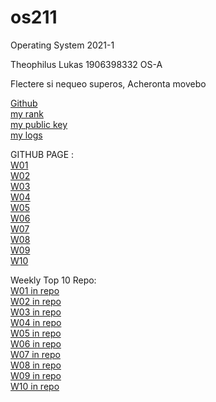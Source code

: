 # os211
Operating System 2021-1

Theophilus Lukas 1906398332 OS-A

Flectere si nequeo superos, Acheronta movebo

[Github](https://github.com/Theophilus-Lukas/)<br>
[my rank](https://github.com/Theophilus-Lukas/os211/tree/master/TXT/myrank.txt)<br>
[my public key](https://github.com/Theophilus-Lukas/os211/tree/master/TXT/mypubkey.txt)<br>
[my logs](https://github.com/Theophilus-Lukas/os211/tree/master/TXT/mylog.txt)<br>

GITHUB PAGE : <br>
[W01](https://theophilus-lukas.github.io/os211/W01/)<br>
[W02](https://theophilus-lukas.github.io/os211/W02/)<br>
[W03](https://theophilus-lukas.github.io/os211/W03/)<br>
[W04](https://theophilus-lukas.github.io/os211/W04/)<br>
[W05](https://theophilus-lukas.github.io/os211/W05/)<br>
[W06](https://theophilus-lukas.github.io/os211/W06/)<br>
[W07](https://theophilus-lukas.github.io/os211/W07/)<br>
[W08](https://theophilus-lukas.github.io/os211/W08/)<br>
[W09](https://theophilus-lukas.github.io/os211/W09/)<br>
[W10](https://theophilus-lukas.github.io/os211/W10/)<br>

Weekly Top 10 Repo: <br>
[W01 in repo](https://github.com/Theophilus-Lukas/os211/blob/master/w01.md)<br>
[W02 in repo](https://github.com/Theophilus-Lukas/os211/blob/master/w02.md)<br>
[W03 in repo](https://github.com/Theophilus-Lukas/os211/blob/master/w03.md)<br>
[W04 in repo](https://github.com/Theophilus-Lukas/os211/blob/master/w04.md)<br>
[W05 in repo](https://github.com/Theophilus-Lukas/os211/blob/master/w05.md)<br>
[W06 in repo](https://github.com/Theophilus-Lukas/os211/blob/master/w06.md)<br>
[W07 in repo](https://github.com/Theophilus-Lukas/os211/blob/master/w07.md)<br>
[W08 in repo](https://github.com/Theophilus-Lukas/os211/blob/master/w08.md)<br>
[W09 in repo](https://github.com/Theophilus-Lukas/os211/blob/master/w09.md)<br>
[W10 in repo](https://github.com/Theophilus-Lukas/os211/blob/master/w10.md)<br>